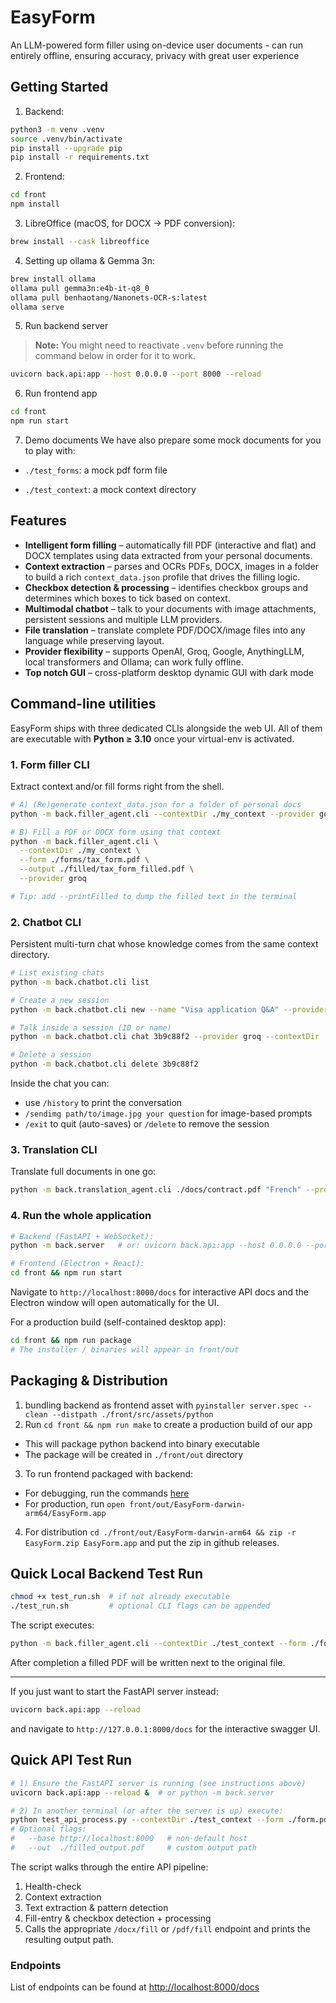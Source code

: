 # EasyForm

An LLM-powered form filler using on-device user documents - can run entirely offline, ensuring accuracy, privacy with great user experience

## Getting Started

1. Backend:

```bash
python3 -m venv .venv
source .venv/bin/activate
pip install --upgrade pip
pip install -r requirements.txt
```

2. Frontend:

```bash
cd front
npm install
```

3. LibreOffice (macOS, for DOCX → PDF conversion):

```bash
brew install --cask libreoffice
```

4. Setting up ollama & Gemma 3n:

```bash
brew install ollama
ollama pull gemma3n:e4b-it-q8_0
ollama pull benhaotang/Nanonets-OCR-s:latest
ollama serve
```

5. Run backend server

> **Note:** You might need to reactivate `.venv` before running the command below in order for it to work.

```bash
uvicorn back.api:app --host 0.0.0.0 --port 8000 --reload
```

6. Run frontend app

```bash
cd front
npm run start
```

7. Demo documents
   We have also prepare some mock documents for you to play with:

- `./test_forms`: a mock pdf form file
<!-- TODO: Need to find some mock context files -->
- `./test_context`: a mock context directory

## Features

- **Intelligent form filling** – automatically fill PDF (interactive and flat) and DOCX templates using data extracted from your personal documents.
- **Context extraction** – parses and OCRs PDFs, DOCX, images in a folder to build a rich `context_data.json` profile that drives the filling logic.
- **Checkbox detection & processing** – identifies checkbox groups and determines which boxes to tick based on context.
- **Multimodal chatbot** – talk to your documents with image attachments, persistent sessions and multiple LLM providers.
- **File translation** – translate complete PDF/DOCX/image files into any language while preserving layout.
- **Provider flexibility** – supports OpenAI, Groq, Google, AnythingLLM, local transformers and Ollama; can work fully offline.
- **Top notch GUI** – cross-platform desktop dynamic GUI with dark mode

## Command-line utilities

EasyForm ships with three dedicated CLIs alongside the web UI. All of them are executable with **Python ≥ 3.10** once your virtual-env is activated.

### 1. Form filler CLI

Extract context and/or fill forms right from the shell.

```bash
# A) (Re)generate context_data.json for a folder of personal docs
python -m back.filler_agent.cli --contextDir ./my_context --provider google

# B) Fill a PDF or DOCX form using that context
python -m back.filler_agent.cli \
  --contextDir ./my_context \
  --form ./forms/tax_form.pdf \
  --output ./filled/tax_form_filled.pdf \
  --provider groq

# Tip: add --printFilled to dump the filled text in the terminal
```

### 2. Chatbot CLI

Persistent multi-turn chat whose knowledge comes from the same context directory.

```bash
# List existing chats
python -m back.chatbot.cli list

# Create a new session
python -m back.chatbot.cli new --name "Visa application Q&A" --provider openai --contextDir ./my_context

# Talk inside a session (ID or name)
python -m back.chatbot.cli chat 3b9c88f2 --provider groq --contextDir ./my_context

# Delete a session
python -m back.chatbot.cli delete 3b9c88f2
```

Inside the chat you can:

- use `/history` to print the conversation
- `/sendimg path/to/image.jpg your question` for image-based prompts
- `/exit` to quit (auto-saves) or `/delete` to remove the session

### 3. Translation CLI

Translate full documents in one go:

```bash
python -m back.translation_agent.cli ./docs/contract.pdf "French" --provider openai --output ./docs/contract_fr.pdf
```

### 4. Run the whole application

```bash
# Backend (FastAPI + WebSocket):
python -m back.server   # or: uvicorn back.api:app --host 0.0.0.0 --port 8000 --reload

# Frontend (Electron + React):
cd front && npm run start
```

Navigate to `http://localhost:8000/docs` for interactive API docs and the Electron window will open automatically for the UI.

For a production build (self-contained desktop app):

```bash
cd front && npm run package
# The installer / binaries will appear in front/out
```

## Packaging & Distribution

1. bundling backend as frontend asset with `pyinstaller server.spec --clean --distpath ./front/src/assets/python`
2. Run `cd front && npm run make` to create a production build of our app
  - This will package python backend into binary executable
  - The package will be created in `./front/out` directory
3. To run frontend packaged with backend:
  + For debugging, run the commands [here](https://github.com/hieu-lee/tic-tac-toe/blob/79916f817f8dd462cc8aad6ca182c867980b269a/front/mprocs.yaml#L1-L7)
  + For production, run `open front/out/EasyForm-darwin-arm64/EasyForm.app`
4. For distribution `cd ./front/out/EasyForm-darwin-arm64 && zip -r EasyForm.zip EasyForm.app` and put the zip in github releases.

## Quick Local Backend Test Run

```bash
chmod +x test_run.sh  # if not already executable
./test_run.sh         # optional CLI flags can be appended
```

The script executes:

```bash
python -m back.filler_agent.cli --contextDir ./test_context --form ./form.pdf --provider google
```

After completion a filled PDF will be written next to the original file.

---

If you just want to start the FastAPI server instead:

```bash
uvicorn back.api:app --reload
```

and navigate to `http://127.0.0.1:8000/docs` for the interactive swagger UI.

## Quick API Test Run

```bash
# 1) Ensure the FastAPI server is running (see instructions above)
uvicorn back.api:app --reload &  # or python -m back.server

# 2) In another terminal (or after the server is up) execute:
python test_api_process.py --contextDir ./test_context --form ./form.pdf --provider google
# Optional flags:
#   --base http://localhost:8000   # non-default host
#   --out  ./filled_output.pdf     # custom output path
```

The script walks through the entire API pipeline:

1. Health-check
2. Context extraction
3. Text extraction & pattern detection
4. Fill-entry & checkbox detection + processing
5. Calls the appropriate `/docx/fill` or `/pdf/fill` endpoint and prints the resulting output path.

### Endpoints

List of endpoints can be found at <http://localhost:8000/docs>
